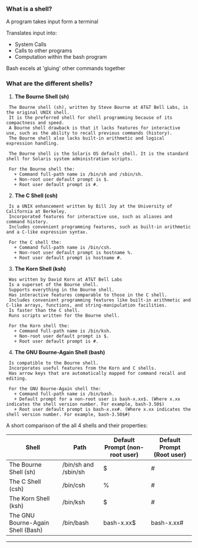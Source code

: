 ### What is a shell?
  
 A program takes input form a terminal
  
 Translates input into:
 
  + System Calls
  + Calls to other programs
  + Computation within the bash program
  
  Bash excels at 'gluing' other commands together
  
### What are the different shells?
   
   1. **The Bourne Shell (sh)**
   
     The Bourne shell (sh), written by Steve Bourne at AT&T Bell Labs, is the original UNIX shell. 
     It is the preferred shell for shell programming because of its compactness and speed.
     A Bourne shell drawback is that it lacks features for interactive use, such as the ability to recall previous commands (history). 
     The Bourne shell also lacks built-in arithmetic and logical expression handling.

     The Bourne shell is the Solaris OS default shell. It is the standard shell for Solaris system administration scripts. 
   
     For the Bourne shell the:
       + Command full-path name is /bin/sh and /sbin/sh.
       + Non-root user default prompt is $.
       + Root user default prompt is #.
   
   
   2. **The C Shell (csh)**

     Is a UNIX enhancement written by Bill Joy at the University of California at Berkeley.
     Incorporated features for interactive use, such as aliases and command history.
     Includes convenient programming features, such as built-in arithmetic and a C-like expression syntax.
     
     For the C shell the:
       + Command full-path name is /bin/csh.
       + Non-root user default prompt is hostname %.
       + Root user default prompt is hostname #.
       
   3. **The Korn Shell (ksh)**

     Was written by David Korn at AT&T Bell Labs
     Is a superset of the Bourne shell.
     Supports everything in the Bourne shell.
     Has interactive features comparable to those in the C shell.
     Includes convenient programming features like built-in arithmetic and C-like arrays, functions, and string-manipulation facilities.
     Is faster than the C shell.
     Runs scripts written for the Bourne shell.

     For the Korn shell the:
       + Command full-path name is /bin/ksh.
       + Non-root user default prompt is $.
       + Root user default prompt is #.
       
   4. **The GNU Bourne-Again Shell (bash)**

     Is compatible to the Bourne shell.
     Incorporates useful features from the Korn and C shells.
     Has arrow keys that are automatically mapped for command recall and editing.

     For the GNU Bourne-Again shell the:
       + Command full-path name is /bin/bash.
       + Default prompt for a non-root user is bash-x.xx$. (Where x.xx indicates the shell version number. For example, bash-3.50$)
       + Root user default prompt is bash-x.xx#. (Where x.xx indicates the shell version number. For example, bash-3.50$#)
       
   A short comparison of the all 4 shells and their properties:
   
       
       
   |         Shell	                     |           Path	              |   Default Prompt (non-root user) |	Default Prompt (Root user)|
   |-------------------------------------|------------------------------|----------------------------------|----------------------------|
   |    The Bourne Shell (sh)	           |     /bin/sh and /sbin/sh	    |        $                         |   	  #                     |
   |    The C Shell (csh)	               |     /bin/csh	                |        %	                       |      #                     |
   |    The Korn Shell (ksh)	           |     /bin/ksh	                |        $	                       |      #                     |
   |    The GNU Bourne-Again Shell (Bash)|     /bin/bash	              |        bash-x.xx$	               |     bash-x.xx#             |
   --------------------------------------------------------------------------------------------------------------------------------------
